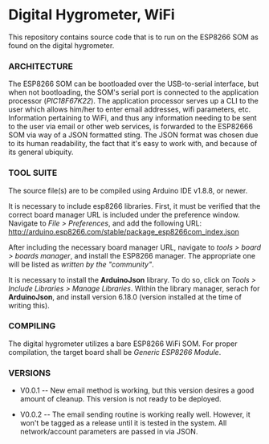 # Digital Hygrometer, WiFi #

This repository contains source code that is to run on the ESP8266 SOM as found on the digital hygrometer.  

### ARCHITECTURE ###
The ESP8266 SOM can be bootloaded over the USB-to-serial interface, but when not bootloading, the SOM's serial port is connected to the application processor (*PIC18F67K22*).  The application processor serves up a CLI to the user which allows him/her to enter email addresses, wifi parameters, etc.  Information pertaining to WiFi, and thus any information needing to be sent to the user via email or other web services, is forwarded to the ESP82666 SOM via way of a JSON formatted sting.  The JSON format was chosen due to its human readability, the fact that it's easy to work with, and because of its general ubiquity.  

### TOOL SUITE ###

The source file(s) are to be compiled using Arduino IDE v1.8.8, or newer.    

It is necessary to include esp8266 libraries. First, it must be verified that the correct board manager URL is included under the preference window.  Navigate to *File > Preferences*, and add the following URL: http://arduino.esp8266.com/stable/package_esp8266com_index.json

After including the necessary board manager URL, navigate to *tools > board > boards manager*, and install the ESP8266 manager.  The appropriate one will be listed as *written by the "community"*.

It is necessary to install the  **ArduinoJson**  library.  To do so, click on *Tools > Include Libraries > Manage Libraries*.  Within the library manager, serach for **ArduinoJson**, and install version 6.18.0 (version installed at the time of writing this).  

### COMPILING ###
The digital hygrometer utilizes a bare ESP8266 WiFi SOM.  For proper compilation, the target board shall be  *Generic ESP8266 Module*.  

### VERSIONS ###
* V0.0.1 -- New email method is working, but this version desires a good amount of cleanup.  This version is not ready to be deployed.

* V0.0.2 -- The email sending routine is working really well.  However, it won't be tagged as a release until it is tested in the system.  All network/account parameters are passed in via JSON.

